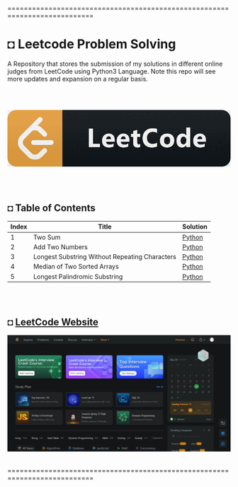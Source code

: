 ===========================================================================
# ◘ Leetcode Problem Solving
A Repository that stores the submission of my solutions in different online judges from LeetCode using Python3 Language. Note this repo will see more updates and expansion on a regular basis.

</br></br>

![alt text](https://github.com/shahriar-rahman/Leetcode-Problem-Solving/blob/main/img/LeetCodeLogo.png)

</br></br>

## ◘ Table of Contents
| Index | Title | Solution |
|--|--|--|
| 1 | Two Sum | [Python](https://github.com/shahriar-rahman/Leetcode-Problem-Solving/blob/main/src/1_Two_Sum.py) |
| 2 | Add Two Numbers | [Python](https://github.com/shahriar-rahman/Leetcode-Problem-Solving/blob/main/src/2_Add_Two_Numbers.py) |
| 3 | Longest Substring Without Repeating Characters | [Python](https://github.com/shahriar-rahman/Leetcode-Problem-Solving/blob/main/src/3_Longest_Substring_Without_Repeating_Characters.py)
| 4 | Median of Two Sorted Arrays | [Python](https://github.com/shahriar-rahman/Leetcode-Problem-Solving/blob/main/src/4_Median_of_Two_Sorted_Arrays.py) |
| 5 | Longest Palindromic Substring | [Python](https://github.com/shahriar-rahman/Leetcode-Problem-Solving/blob/main/src/5_Longest_Palindromic_Substring.py) |

</br></br>

## ◘ [LeetCode Website](https://leetcode.com/problemset/all/)
![alt text](https://github.com/shahriar-rahman/Leetcode-Problem-Solving/blob/main/img/leetcode_website.JPG)

</br>
===========================================================================
